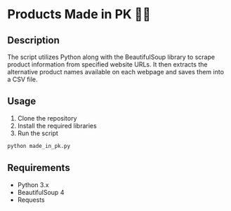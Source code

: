 # Products Made in PK 🚀😎

## Description

The script utilizes Python along with the BeautifulSoup library to scrape product information from specified website URLs. It then extracts the alternative product names available on each webpage and saves them into a CSV file.

## Usage

1. Clone the repository
2. Install the required libraries
3. Run the script

```python
python made_in_pk.py
```

## Requirements

- Python 3.x
- BeautifulSoup 4
- Requests

